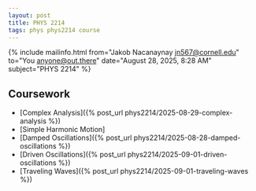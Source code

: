 ```yaml
---
layout: post
title: PHYS 2214
tags: phys phys2214 course
---
```


{% include mailinfo.html from="Jakob Nacanaynay <jn567@cornell.edu>" to="You <anyone@out.there>" date="August 28, 2025, 8:28 AM" subject="PHYS 2214" %}

## Coursework

- [Complex Analysis]({% post_url phys2214/2025-08-29-complex-analysis %})
- [Simple Harmonic Motion]
- [Damped Oscillations]({% post_url phys2214/2025-08-28-damped-oscillations %})
- [Driven Oscillations]({% post_url phys2214/2025-09-01-driven-oscillations %})
- [Traveling Waves]({% post_url phys2214/2025-09-01-traveling-waves %})
